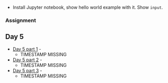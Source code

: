
* Install Jupyter notebook, show hello world example with it. Show `input`.


### Assignment


## Day 5

* [Day 5 part 1]() -
    * TIMESTAMP MISSING
* [Day 5 part 2]() -
    * TIMESTAMP MISSING
* [Day 5 part 3]() -
    * TIMESTAMP MISSING
